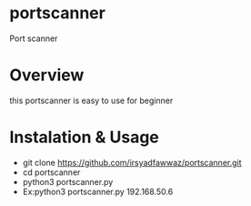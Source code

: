 # portscanner
Port scanner 

# Overview
this portscanner is easy to use for beginner 

# Instalation & Usage
- git clone https://github.com/irsyadfawwaz/portscanner.git
- cd portscanner
- python3 portscanner.py <ip>
- Ex:python3 portscanner.py 192.168.50.6

